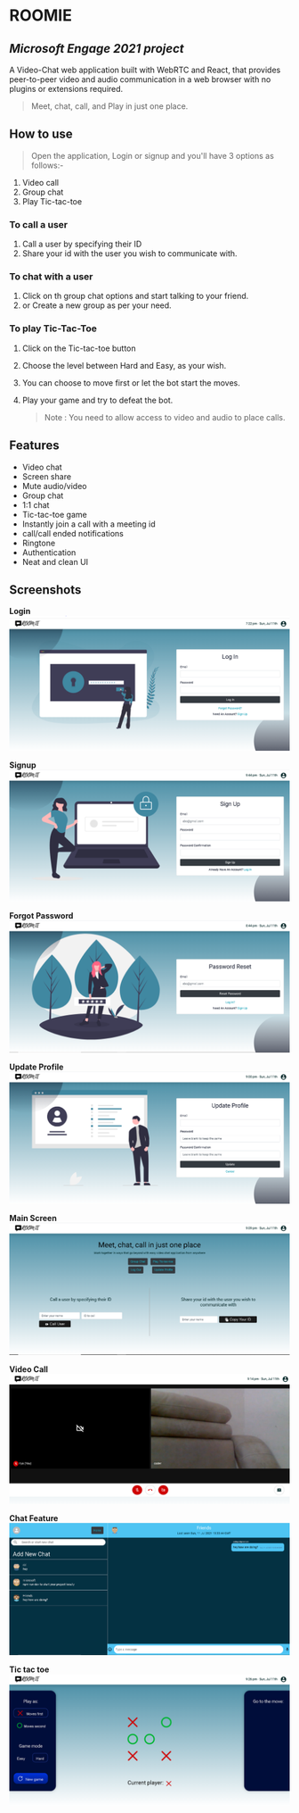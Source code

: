 # **ROOMIE**

## _Microsoft Engage 2021 project_

A Video-Chat web application built with WebRTC and React, that provides peer-to-peer video and audio communication in a web browser with no plugins or extensions required.

> Meet, chat, call, and Play in just one place.

## How to use

> Open the application, Login or signup and you'll have 3 options as follows:-

1. Video call
2. Group chat
3. Play Tic-tac-toe

### To call a user

1. Call a user by specifying their ID
2. Share your id with the user you wish to communicate with.

### To chat with a user

1. Click on th group chat options and start talking to your friend.
2. or Create a new group as per your need.

### To play Tic-Tac-Toe

1. Click on the Tic-tac-toe button
2. Choose the level between Hard and Easy, as your wish.
3. You can choose to move first or let the bot start the moves.
4. Play your game and try to defeat the bot.

   > Note : You need to allow access to video and audio to place calls.

## Features

- Video chat
- Screen share
- Mute audio/video
- Group chat
- 1:1 chat
- Tic-tac-toe game
- Instantly join a call with a meeting id
- call/call ended notifications
- Ringtone
- Authentication
- Neat and clean UI

## Screenshots

**Login**
![Login](/Screenshots/loginSs.PNG)

**Signup**
![Signup](/Screenshots/SignupSs.PNG)

**Forgot Password**
![PasswordReset](/Screenshots/PasswordResetSs.PNG)

**Update Profile**
![Updateprofile](/Screenshots/UpdateSs.PNG)

**Main Screen**
![Mainscreen](/Screenshots/MainSs.PNG)

**Video Call**
![Videocalling](/Screenshots/VideoSs.PNG)

**Chat Feature**
![Groupchat](/Screenshots/GroupchatSs.PNG)

**Tic tac toe**
![tictactoegame](/Screenshots/TTTSs.PNG)
